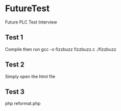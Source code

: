 # FutureTest
Future PLC Test Interview


## Test 1
Compile then run
gcc -o fizzbuzz fizzbuzz.c
./fizzbuzz

## Test 2
Simply open the html file

## Test 3
php reformat.php